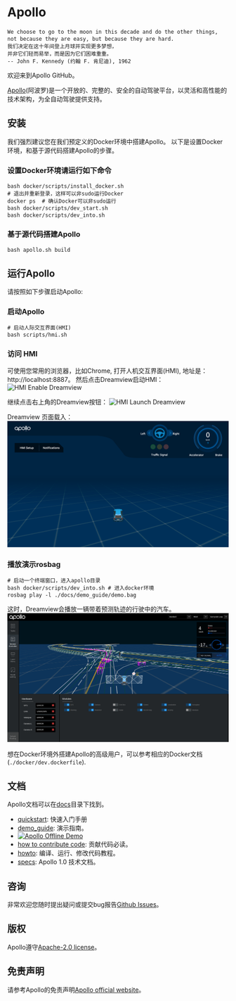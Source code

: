 # Apollo

```
We choose to go to the moon in this decade and do the other things,
not because they are easy, but because they are hard.
我们决定在这十年间登上月球并实现更多梦想，
并非它们轻而易举，而是因为它们困难重重。
-- John F. Kennedy (约翰 F. 肯尼迪), 1962

```

欢迎来到Apollo GitHub。

[Apollo](http://apollo.auto)(阿波罗)是一个开放的、完整的、安全的自动驾驶平台，以灵活和高性能的技术架构，为全自动驾驶提供支持。


## 安装

我们强烈建议您在我们预定义的Docker环境中搭建Apollo。
以下是设置Docker环境，和基于源代码搭建Apollo的步骤。

### 设置Docker环境请运行如下命令

```
bash docker/scripts/install_docker.sh
# 退出并重新登录，这样可以非sudo运行Docker
docker ps  # 确认Docker可以非sudo运行
bash docker/scripts/dev_start.sh
bash docker/scripts/dev_into.sh
```

### 基于源代码搭建Apollo

```
bash apollo.sh build
```

## 运行Apollo
请按照如下步骤启动Apollo:
### 启动Apollo
```
# 启动人际交互界面(HMI)
bash scripts/hmi.sh
```
### 访问 HMI
可使用您常用的浏览器，比如Chrome, 打开人机交互界面(HMI), 地址是：http://localhost:8887。
然后点击Dreamview启动HMI：
![HMI Enable Dreamview](docs/demo_guide/images/dreamview_enable.png)

继续点击右上角的Dreamview按钮：
![HMI Launch Dreamview](docs/demo_guide/images/dreamview_launch.png)

Dreamview 页面载入：
![Open Dreamview](docs/quickstart/images/hmi_open_dreamview.png)

### 播放演示rosbag
```
# 启动一个终端窗口，进入apollo目录
bash docker/scripts/dev_into.sh # 进入docker环境
rosbag play -l ./docs/demo_guide/demo.bag
```

这时，Dreamview会播放一辆带着预测轨迹的行驶中的汽车。
![Dreamview with Trajectory](docs/demo_guide/images/dv_trajectory.png)

想在Docker环境外搭建Apollo的高级用户，可以参考相应的Docker文档(`./docker/dev.dockerfile`).

## 文档
Apollo文档可以在[docs](https://github.com/ApolloAuto/apollo/blob/master/docs/)目录下找到。
   * [quickstart](https://github.com/ApolloAuto/apollo/blob/master/docs/quickstart/): 快速入门手册
   * [demo_guide](https://github.com/ApolloAuto/apollo/blob/master/docs/demo_guide/): 演示指南。
   * [![Apollo Offline Demo](https://img.youtube.com/vi/Q4BawiLWl8c/0.jpg)](https://www.youtube.com/watch?v=Q4BawiLWl8c)
   * [how to contribute code](https://github.com/ApolloAuto/apollo/blob/master/CONTRIBUTING.md): 贡献代码必读。
   * [howto](https://github.com/ApolloAuto/apollo/blob/master/docs/howto/): 编译、运行、修改代码教程。
   * [specs](https://github.com/ApolloAuto/apollo/blob/master/docs/specs/): Apollo 1.0 技术文档。

## 咨询

非常欢迎您随时提出疑问或提交bug报告[Github Issues](https://github.com/ApolloAuto/apollo/issues)。

## 版权
Apollo遵守[Apache-2.0 license](授权)。

## 免责声明
请参考Apollo的免责声明[Apollo official website](http://apollo.auto/docs/disclaimer.html)。
